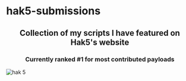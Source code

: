 # hak5-submissions
<div align="center"><h2>Collection of my scripts I have featured on Hak5's website</h2></div>
<div align="center"><h3>Currently ranked #1 for most contributed payloads</h3></div>

![hak 5](https://github.com/I-Am-Jakoby/hak5-submissions/blob/main/Assets/hak5.png)

